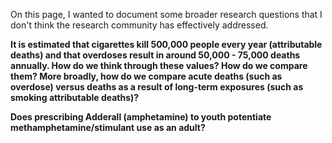 <!-- Open Questions -->

On this page, I wanted to document some broader research questions that I don't think the research community has effectively addressed.

**It is estimated that cigarettes kill 500,000 people every year (attributable deaths) and that overdoses result in around 50,000 - 75,000 deaths annually. How do we think through these values? How do we compare them? More broadly, how do we compare acute deaths (such as overdose) versus deaths as a result of long-term exposures (such as smoking attributable deaths)?**

**Does prescribing Adderall (amphetamine) to youth potentiate methamphetamine/stimulant use as an adult?**


